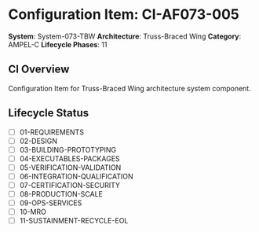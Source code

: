 # Configuration Item: CI-AF073-005

**System**: System-073-TBW
**Architecture**: Truss-Braced Wing
**Category**: AMPEL-C
**Lifecycle Phases**: 11

## CI Overview
Configuration Item for Truss-Braced Wing architecture system component.

## Lifecycle Status
- [ ] 01-REQUIREMENTS
- [ ] 02-DESIGN
- [ ] 03-BUILDING-PROTOTYPING
- [ ] 04-EXECUTABLES-PACKAGES
- [ ] 05-VERIFICATION-VALIDATION
- [ ] 06-INTEGRATION-QUALIFICATION
- [ ] 07-CERTIFICATION-SECURITY
- [ ] 08-PRODUCTION-SCALE
- [ ] 09-OPS-SERVICES
- [ ] 10-MRO
- [ ] 11-SUSTAINMENT-RECYCLE-EOL
